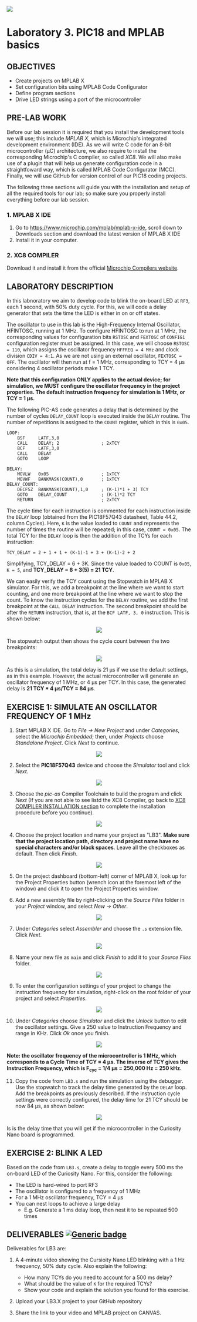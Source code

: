 <p align="left">
  <img src="../../.img/teclogo.png">
</p>

# **Laboratory 3. PIC18 and MPLAB basics**

## **OBJECTIVES**
* Create projects on MPLAB X
* Set configuration bits using MPLAB Code Configurator
* Define program sections
* Drive LED strings using a port of the microcontroller

## **PRE-LAB WORK**
Before our lab session it is required that you install the development tools we will use; this include _MPLAB X_, which is Microchip's integrated development environment (IDE). As we will write C code for an 8-bit microcontroller (&mu;C) architecture, we also require to install the corresponding Microchip's C compiler, so called _XC8_. We will also make use of a plugin that will help us generate configuration code in a straightfoward way, which is called MPLAB Code Configurator (MCC). Finally, we will use GitHub for version control of our PIC18 coding projects. 

The following three sections will guide you with the installation and setup of all the required tools for our lab; so make sure you properly install everything before our lab session. 

### 1. MPLAB X IDE
1. Go to https://www.microchip.com/mplab/mplab-x-ide, scroll down to Downloads section and download the latest version of MPLAB X IDE
2. Install it in your computer.

### 2. XC8 COMPILER
Download it and install it from the official [Microchip Compilers website](https://www.microchip.com/en-us/development-tools-tools-and-software/mplab-xc-compilers).

## __LABORATORY DESCRIPTION__
In this labnoratory we aim to develop code to blink the on-board LED at `RF3`, each 1 second, with 50% duty cycle. For this, we will code a delay generator that sets the time the LED is either in on or off states. 

The oscillator to use in this lab is the High-Frequency Internal Oscillator, HFINTOSC, running at 1 MHz. To configure HFINTOSC to run at 1 MHz, the corresponding values for configuration bits `RSTOSC` and `FEXTOSC` of `CONFIG1` configuration register must be assigned. In this case, we will choose `RSTOSC = 110`, which assigns the oscillator frequency `HFFREQ = 4 MHz` and clock division `CDIV = 4:1`. As we are not using an external oscillator, `FEXTOSC = OFF`. The oscillator will then run at f = 1 MHz, corresponding to TCY = 4 µs considering 4 oscillator periods make 1 TCY. 

__Note that this configuration ONLY applies to the actual device; for simulation, we MUST configure the oscillator frequency in the project properties. The default instruction frequency for simulation is 1 MHz, or TCY = 1 µs.__

The following PIC-AS code generates a delay that is determined by the number of cycles `DELAY_COUNT` loop is executed inside the `DELAY` routine. The number of repetitions is assigned to the `COUNT` register, which in this is `0x05`. 
```
LOOP:
    BSF     LATF,3,0
    CALL    DELAY; 2                ; 2xTCY
    BCF     LATF,3,0
    CALL    DELAY
    GOTO    LOOP

DELAY:
    MOVLW   0x05                    ; 1xTCY
    MOVWF   BANKMASK(COUNT),0       ; 1xTCY
DELAY_COUNT:
    DECFSZ  BANKMASK(COUNT),1,0     ; (K-1)*1 + 3) TCY
    GOTO    DELAY_COUNT             ; (K-1)*2 TCY	
    RETURN                          ; 2xTCY	
```
The cycle time for each instruction is commented for each instruction inside the `DELAY` loop (obtained from the PIC18F57Q43 datasheet, Table 44.2, column Cycles). Here, `K` is the value loaded to `COUNT` and represents the number of times the routine will be repeated; in this case, `COUNT = 0x05`. The total TCY for the `DELAY` loop is then the addition of the TCYs for each instruction:

`TCY_DELAY = 2 + 1 + 1 + (K-1)·1 + 3 + (K-1)·2 + 2`

Simplifying, TCY_DELAY = 6 + 3K. Since the value loaded to COUNT is `0x05`, `K = 5`, and __TCY_DELAY = 6 + 3(5) = 21 TCY__. 

We can easily verify the TCY count using the Stopwatch in MPLAB X simulator. For this, we add a breakpoint at the line where we want to start counting, and one more breakpoint at the line where we want to stop the count. To know the instruction cycles for the `DELAY` routine, we add the first breakpoint at the `CALL DELAY` instruction. The second breakpoint should be after the `RETURN` instruction, that is, at the `BCF LATF, 3, 0` instruction. This is shown below:

<div align="center">
   <img src="img/ASM1.png">
</div>

The stopwatch output then shows the cycle count between the two breakpoints:

<div align="center">
   <img src="img/ASM2.png">
</div>

As this is a simulation, the total delay is 21 µs if we use the default settings, as in this example. However, the actual microcontroller will generate an oscillator frequency of 1 MHz, or 4 µs per TCY. In this case, the generated delay is __21 TCY * 4 µs/TCY = 84 µs__.

<!--
This delay must account for the 50% of 1 second and will be used to keep the LED on and off during that time. If the duty cycle is then 500 ms, we will need a TCY counter in data memory capable of holding values up to 0.5/0.000,004 = 125,000. To store this data, 17 bits in total are required. Since memory assignments are byte-wise, we then need 3 bytes of data memory for 24 bits, and will only use 17 of those 24, `COUNT[16:0]`. 

| BYTE | NAME | LENGTH | COUNT | POSITION |
|:---:|:---:|:---:|:---:|:---:|
Byte 1 | `COUNT1` | `[7:0]` | 0 - 255 | LSB |  
Byte 2 | `COUNT2` | `[7:0]` | 0 - 255 |  |
Byte 3 | `COUNT3` | `[0]` | 0 - 1 | MSB |

With these settings, we are able to count up to 2<sup>17</sup> = 131,072, which equals 524.3 ms. This means that the clock signal will have an error of ~4.86%.
-->

## __EXERCISE 1: SIMULATE AN OSCILLATOR FREQUENCY OF 1 MHz__
1. Start MPLAB X IDE. Go to *File -> New Project* and under *Categories*, select the *Microchip Embedded*; then, under *Projects* choose *Standalone Project*. Click *Next* to continue.

<div align="center">
   <img src="img/fig1.png">
</div>

2. Select the __PIC18F57Q43__ device and choose the *Simulator* tool and click *Next*.

<div align="center">
   <img src="img/fig2.png">
</div>

3. Choose the *pic-as* Compiler Toolchain to build the program and click *Next* (If you are not able to see listd the XC8 Compiler, go back to [XC8 COMPILER INSTALLATION section](#2.-xc8-compiler-installation) to complete the installation procedure before you continue).

<div align="center">
   <img src="img/fig3.png">
</div>

4. Choose the project location and name your project as "LB3". __Make sure that the project location path, directory and project name have no special characters and/or black spaces__. Leave all the checkboxes as default. Then click *Finish*.

<div align="center">
   <img src="img/fig4.png">
</div>

5. On the project dashboard (bottom-left) corner of MPLAB X, look up for the Project Properties button (wrench icon at the foremost left of the window) and click it to open the Project Properties window. 

6. Add a new assembly file by right-clicking on the _Source Files_ folder in your _Project_ window, and select _New -> Other_.

<div align="center">
   <img src="img/fig5.png">
</div>

7. Under _Categories_ select _Assembler_ and choose the `.s` extension file. Click _Next_.

<div align="center">
   <img src="img/fig6.png">
</div>

8. Name your new file as `main` and click _Finish_ to add it to your _Source Files_ folder.

<div align="center">
   <img src="img/fig7.png">
</div>

9. To enter the configuration settings of your project to change the instruction frequency for simulation, right-click on the root folder of your project and select _Properties_. 

<div align="center">
   <img src="img/fig8.png">
</div>

10. Under _Categories_ choose _Simulator_ and click the _Unlock_ button to edit the oscillator settings. Give a 250 value to Instruction Frequency and range in KHz. Click _Ok_ once you finish. 

<div align="center">
   <img src="img/fig9.png">
</div>

__Note: the oscillator frequency of the microcontroller is 1 MHz, which corresponds to a Cycle Time of TCY = 4 µs. The inverse of TCY gives the Instruction Frequency, which is F<sub>cyc</sub> = 1/4 µs = 250,000 Hz = 250 kHz.__

11. Copy the code from `LB3.s` and run the simulation using the debugger. Use the stopwatch to track the delay time generated by the `DELAY` loop. Add the breakpoints as previously described. If the instruction cycle settings were correctly configured, the delay time for 21 TCY should be now 84 µs, as shown below:

<div align="center">
   <img src="img/fig10.png">
</div>

Is is the delay time that you will get if the microcontroller in the Curiosity Nano board is programmed.

## __EXERCISE 2: BLINK A LED__
Based on the code from `LB3.s`, create a delay to toggle every 500 ms the on-board LED of the Curiosity Nano. For this, consider the following:

   * The LED is hard-wired to port RF3
   * The oscillator is configured to a frequency of 1 MHz
   * For a 1 MHz oscillator frequency, TCY = 4 µs
   * You can nest loops to achieve a large delay
      * E.g. Generate a 1 ms delay loop, then nest it to be repeated 500 times 

## __DELIVERABLES__ [![Generic badge](https://img.shields.io/badge/Submit-Laboratory_3-blue.svg?style=flat&logo=appveyor)](https://experiencia21.tec.mx/courses/286463/assignments/9678299?module_item_id=18507991)

Deliverables for LB3 are:
1. A 4-minute video showing the Cursioity Nano LED blinking with a 1 Hz frequency, 50% duty cycle. Also explain the following:

   * How many TCYs do you need to account for a 500 ms delay?
   * What should be the value of `K` for the required TCYs?
   * Show your code and explain the solution you found for this exercise.

2. Upload your LB3.X project to your GitHub repository
3. Share the link to your video and MPLAB project on CANVAS. 
